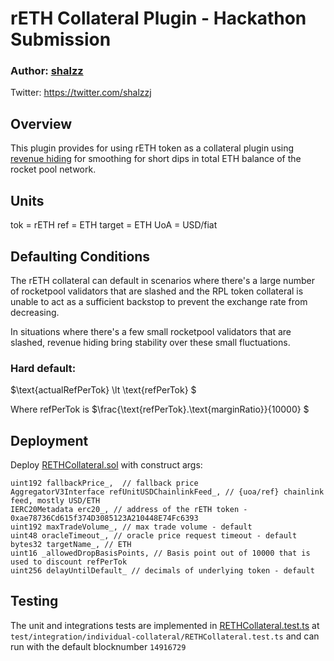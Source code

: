 # rETH Collateral Plugin - Hackathon Submission
### Author: [shalzz](https://github.com/shalzz) 
Twitter: https://twitter.com/shalzzj

## Overview
This plugin provides for using rETH token as a collateral plugin using 
[revenue hiding][1] for smoothing for short dips in total ETH balance of the rocket pool
network.

## Units

tok = rETH
ref = ETH
target = ETH
UoA = USD/fiat

## Defaulting Conditions

The rETH collateral can default in scenarios where there's a large number of
rocketpool validators that are slashed and the RPL token collateral is unable
to act as a sufficient backstop to prevent the exchange rate from decreasing.

In situations where there's a few small rocketpool validators that are slashed, revenue
hiding bring stability over these small fluctuations.

### Hard default:

$\text{actualRefPerTok}  \lt \text{refPerTok} $

Where refPerTok is 
$\frac{\text{refPerTok}.\text{marginRatio}}{10000} $

## Deployment

Deploy [RETHCollateral.sol](./RETHCollateral.sol) with construct args: 

```
uint192 fallbackPrice_,  // fallback price
AggregatorV3Interface refUnitUSDChainlinkFeed_, // {uoa/ref} chainlink feed, mostly USD/ETH
IERC20Metadata erc20_, // address of the rETH token - 0xae78736Cd615f374D3085123A210448E74Fc6393
uint192 maxTradeVolume_, // max trade volume - default
uint48 oracleTimeout_, // oracle price request timeout - default
bytes32 targetName_, // ETH
uint16 _allowedDropBasisPoints, // Basis point out of 10000 that is used to discount refPerTok
uint256 delayUntilDefault_ // decimals of underlying token - default
```

## Testing
The unit and integrations tests are implemented in
[RETHCollateral.test.ts](../../../test/integration/individual-collateral/RETHCollateral.test.ts) at 
`test/integration/individual-collateral/RETHCollateral.test.ts`
and can run with the default blocknumber `14916729`

[1]: https://github.com/reserve-protocol/protocol/blob/master/docs/collateral.md#revenue-hiding
